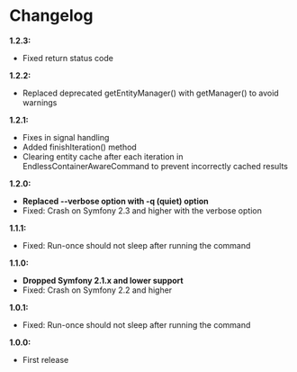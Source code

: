 # Changelog

**1.2.3:**
* Fixed return status code

**1.2.2:**
* Replaced deprecated getEntityManager() with getManager() to avoid warnings

**1.2.1:**
* Fixes in signal handling
* Added finishIteration() method
* Clearing entity cache after each iteration in EndlessContainerAwareCommand to prevent incorrectly cached results

**1.2.0:**

* **Replaced --verbose option with -q (quiet) option**
* Fixed: Crash on Symfony 2.3 and higher with the verbose option

**1.1.1:**

* Fixed: Run-once should not sleep after running the command

**1.1.0:**

* **Dropped Symfony 2.1.x and lower support**
* Fixed: Crash on Symfony 2.2 and higher

**1.0.1:**

* Fixed: Run-once should not sleep after running the command

**1.0.0:**

* First release